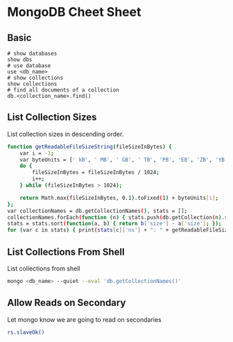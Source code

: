 # MongoDB Cheet Sheet

## Basic

```
# show databases
show dbs
# use database
use <db_name>
# show collections
show collections
# find all documents of a collection
db.<collection_name>.find()
```

## List Collection Sizes

List collection sizes in descending order.

```bash
function getReadableFileSizeString(fileSizeInBytes) {
    var i = -1;
    var byteUnits = [' kB', ' MB', ' GB', ' TB', 'PB', 'EB', 'ZB', 'YB'];
    do {
        fileSizeInBytes = fileSizeInBytes / 1024;
        i++;
    } while (fileSizeInBytes > 1024);

    return Math.max(fileSizeInBytes, 0.1).toFixed(1) + byteUnits[i];
};
var collectionNames = db.getCollectionNames(), stats = [];
collectionNames.forEach(function (n) { stats.push(db.getCollection(n).stats()); });
stats = stats.sort(function(a, b) { return b['size'] - a['size']; });
for (var c in stats) { print(stats[c]['ns'] + ": " + getReadableFileSizeString(stats[c]['size']) + " (" + getReadableFileSizeString(stats[c]['storageSize']) + ")"); }
```

## List Collections From Shell

List collections from shell

```bash
mongo <db_name> --quiet --eval 'db.getCollectionNames()'
```

## Allow Reads on Secondary

Let mongo know we are going to read on secondaries

```bash
rs.slaveOk()
```

